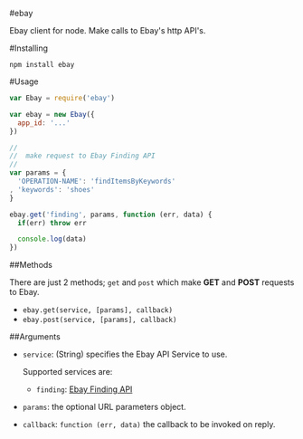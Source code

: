 #ebay 

Ebay client for node. Make calls to Ebay's http API's.

#Installing

```
npm install ebay
```

#Usage
```javascript
var Ebay = require('ebay')

var ebay = new Ebay({
  app_id: '...'
})

//
//  make request to Ebay Finding API
//
var params = {
  'OPERATION-NAME': 'findItemsByKeywords'
, 'keywords': 'shoes'
}

ebay.get('finding', params, function (err, data) {
  if(err) throw err

  console.log(data)
})
```

##Methods

There are just 2 methods; `get` and `post` which make **GET** and **POST** requests to Ebay.

* `ebay.get(service, [params], callback)`
* `ebay.post(service, [params], callback)`

##Arguments

* `service`: (String) specifies the Ebay API Service to use. 

  Supported services are:

  * `finding`: [Ebay Finding API](http://developer.ebay.com/DevZone/finding/Concepts/MakingACall.html)


* `params`: the optional URL parameters object.


* `callback`: `function (err, data)` the callback to be invoked on reply.